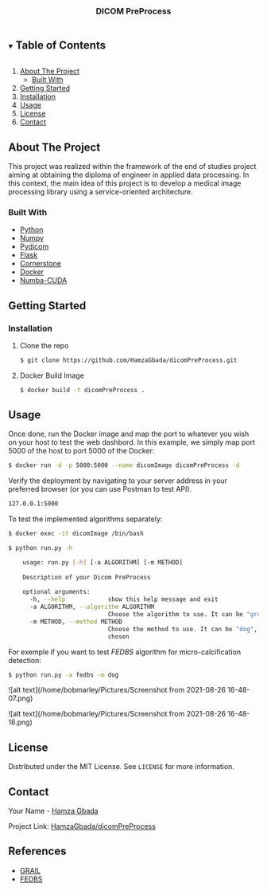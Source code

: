 
<!--
*** Thanks for checking out the Best-README-Template. If you have a suggestion
*** that would make this better, please fork the repo and create a pull request
*** or simply open an issue with the tag "enhancement".
*** Thanks again! Now go create something AMAZING! :D
***
***
***
*** To avoid retyping too much info. Do a search and replace for the following:
*** github_username, repo_name, twitter_handle, email, project_title, project_description
-->



<!-- PROJECT SHIELDS -->
<!--
*** I'm using markdown "reference style" links for readability.
*** Reference links are enclosed in brackets [ ] instead of parentheses ( ).
*** See the bottom of this document for the declaration of the reference variables
*** for contributors-url, forks-url, etc. This is an optional, concise syntax you may use.
*** https://www.markdownguide.org/basic-syntax/#reference-style-links
-->
<!--
[![Contributors][contributors-shield]][contributors-url]
[![Forks][forks-shield]][forks-url]
[![Stargazers][stars-shield]][stars-url]
[![Issues][issues-shield]][issues-url]
[![MIT License][license-shield]][license-url]
[![LinkedIn][linkedin-shield]][linkedin-url]
-->


<!-- PROJECT LOGO 
<br />
<p align="center">
  <a href="https://github.com/github_username/repo_name">
    <img src="images/logo.png" alt="Logo" width="80" height="80">
  </a>
-->
  <h3 align="center">DICOM PreProcess</h3>
<!--
  <p align="center">
    project_description
    <br />
    <a href="https://github.com/github_username/repo_name"><strong>Explore the docs »</strong></a>
    <br />
    <br />
    <a href="https://github.com/github_username/repo_name">View Demo</a>
    ·
    <a href="https://github.com/github_username/repo_name/issues">Report Bug</a>
    ·
    <a href="https://github.com/github_username/repo_name/issues">Request Feature</a>
  </p>
</p>
-->


<!-- TABLE OF CONTENTS -->
<details open="open">
  <summary><h2 style="display: inline-block">Table of Contents</h2></summary>
  <ol>
    <li>
      <a href="#about-the-project">About The Project</a>
      <ul>
        <li><a href="#built-with">Built With</a></li>
      </ul>
    </li>
    <li>
      <a href="#getting-started">Getting Started</a>
      <!--<ul>
        <li><a href="#prerequisites">Prerequisites</a></li>-->
        <li><a href="#installation">Installation</a></li>
      </ul>
    </li>
    <li><a href="#usage">Usage</a></li>
    <!--<li><a href="#roadmap">Roadmap</a></li>
    <li><a href="#contributing">Contributing</a></li>-->
    <li><a href="#license">License</a></li>
    <li><a href="#contact">Contact</a></li>
    <!--<li><a href="#acknowledgements">References</a></li>-->
  </ol>
</details>



<!-- ABOUT THE PROJECT -->
## About The Project

This project was realized within the framework of the end of studies project aiming at obtaining the diploma of engineer in applied data processing. In this context, the main idea of this project is to develop a medical image processing library using a service-oriented architecture.
### Built With

* [Python](https://www.python.org/)
* [Numpy](https://numpy.org/)
* [Pydicom](https://pydicom.github.io/)
* [Flask](https://flask.palletsprojects.com/en/2.0.x/#)
* [Cornerstone](https://docs.cornerstonejs.org/)
* [Docker](https://www.docker.com/)
* [Numba-CUDA](https://numba.pydata.org/numba-doc/dev/cuda/index.html)



<!-- GETTING STARTED -->
## Getting Started


<!--
### Prerequisites

This is an example of how to list things you need to use the software and how to install them.
* npm
  ```sh
  npm install npm@latest -g
  ```
-->

### Installation

1. Clone the repo
   ```sh
   $ git clone https://github.com/HamzaGbada/dicomPreProcess.git
   ```
2. Docker Build Image
   ```sh
   $ docker build -t dicomPreProcess .
   ```



<!-- USAGE EXAMPLES -->

## Usage

Once done, run the Docker image and map the port to whatever you wish on
your host to test the web dashbord. In this example, we simply map port 5000 of the host to
port 5000 of the Docker:

```sh
$ docker run -d -p 5000:5000 --name dicomImage dicomPreProcess -d
```
Verify the deployment by navigating to your server address in
your preferred browser (or you can use Postman to test API).

```sh
127.0.0.1:5000
```
 To test the implemented algorithms separately:
 ```sh
$ docker exec -it dicomImage /bin/bash
```
```sh
$ python run.py -h

    usage: run.py [-h] [-a ALGORITHM] [-m METHOD]
    
    Description of your Dicom PreProcess
    
    optional arguments:
      -h, --help            show this help message and exit
      -a ALGORITHM, --algorithm ALGORITHM
                            Choose the algorithm to use. It can be "grail" or "fedbs"
      -m METHOD, --method METHOD
                            Choose the method to use. It can be "dog", "log" or "bbp". This command is validated if and only if the "fedbs" algorithm is
                            chosen

```

For exemple if you want to test _FEDBS_ algorithm for micro-calcification detection:
 ```sh
$ python run.py -a fedbs -m dog
```
![alt text](/home/bobmarley/Pictures/Screenshot from 2021-08-26 16-48-07.png)

![alt text](/home/bobmarley/Pictures/Screenshot from 2021-08-26 16-48-16.png)


<!-- ROADMAP -->
<!--
## Roadmap

See the [open issues](https://github.com/github_username/repo_name/issues) for a list of proposed features (and known issues).


-->
<!-- CONTRIBUTING -->
<!--
## Contributing

Contributions are what make the open source community such an amazing place to be learn, inspire, and create. Any contributions you make are **greatly appreciated**.

1. Fork the Project
2. Create your Feature Branch (`git checkout -b feature/AmazingFeature`)
3. Commit your Changes (`git commit -m 'Add some AmazingFeature'`)
4. Push to the Branch (`git push origin feature/AmazingFeature`)
5. Open a Pull Request

-->

<!-- LICENSE -->
## License

Distributed under the MIT License. See `LICENSE` for more information.



<!-- CONTACT -->
## Contact

Your Name - [Hamza Gbada](https://www.linkedin.com/in/hamzagbada/)

Project Link: [HamzaGbada/dicomPreProcess](https://github.com/HamzaGbada/dicomPreProcess)



<!-- ACKNOWLEDGEMENTS -->

## References

* [GRAIL](https://aapm.onlinelibrary.wiley.com/doi/pdf/10.1002/mp.12144)
* [FEDBS](https://www.eijst.org.uk/images/frontImages/gallery/Vol._5_No._3/7._51-63.pdf)





<!-- MARKDOWN LINKS & IMAGES -->
<!-- https://www.markdownguide.org/basic-syntax/#reference-style-links -->
[contributors-shield]: https://img.shields.io/github/contributors/github_username/repo.svg?style=for-the-badge
[contributors-url]: https://github.com/github_username/repo/graphs/contributors
[forks-shield]: https://img.shields.io/github/forks/github_username/repo.svg?style=for-the-badge
[forks-url]: https://github.com/github_username/repo/network/members
[stars-shield]: https://img.shields.io/github/stars/github_username/repo.svg?style=for-the-badge
[stars-url]: https://github.com/github_username/repo/stargazers
[issues-shield]: https://img.shields.io/github/issues/github_username/repo.svg?style=for-the-badge
[issues-url]: https://github.com/github_username/repo/issues
[license-shield]: https://img.shields.io/github/license/github_username/repo.svg?style=for-the-badge
[license-url]: https://github.com/github_username/repo/blob/master/LICENSE.txt
[linkedin-shield]: https://img.shields.io/badge/-LinkedIn-black.svg?style=for-the-badge&logo=linkedin&colorB=555
[linkedin-url]: https://linkedin.com/in/github_username
